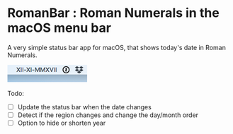 # RomanBar : Roman Numerals in the macOS menu bar

A very simple status bar app for macOS, that shows today's date in Roman Numerals.

![](Screenshot.png)

Todo:
- [ ] Update the status bar when the date changes
- [ ] Detect if the region changes and change the day/month order
- [ ] Option to hide or shorten year
